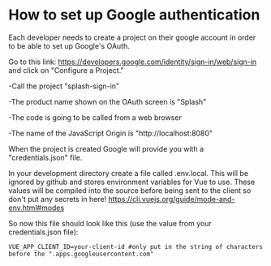 # How to set up Google authentication

Each developer needs to create a project on their google account in order to be able to set up Google's OAuth.

Go to this link: https://developers.google.com/identity/sign-in/web/sign-in and click on "Configure a Project."

-Call the project "splash-sign-in"

-The product name shown on the OAuth screen is "Splash"

-The code is going to be called from a web browser

-The name of the JavaScript Origin is "http://localhost:8080"

When the project is created Google will provide you with a "credentials.json" file.

In your development directory create a file called .env.local. This will be ignored by github and stores environment variables for Vue to use. These values will be compiled into the source before being sent to the client so don't put any secrets in here! https://cli.vuejs.org/guide/mode-and-env.html#modes

So now this file should look like this (use the value from your credentials.json file):

`
VUE_APP_CLIENT_ID=your-client-id #only put in the string of characters before the ".apps.googleusercontent.com"
`

